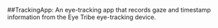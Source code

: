 ##TrackingApp: 
An eye-tracking app that records gaze and timestamp information from the Eye Tribe eye-tracking device.
